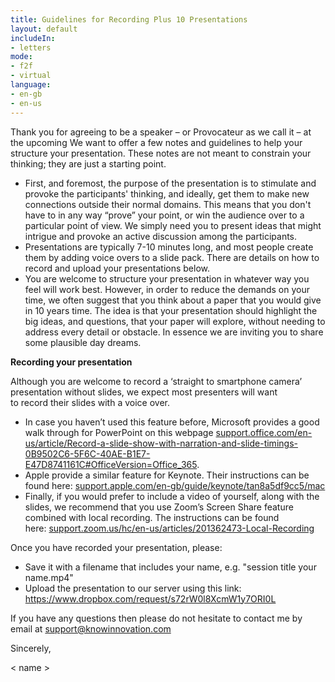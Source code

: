 ```yaml
---
title: Guidelines for Recording Plus 10 Presentations
layout: default
includeIn: 
- letters
mode:
- f2f
- virtual
language:
- en-gb
- en-us
---
```


Thank you for agreeing to be a speaker – or Provocateur as we call it – at the upcoming  We want to offer a few notes and guidelines to help your structure your presentation. These notes are not meant to constrain your thinking; they are just a starting point.


- First, and foremost, the purpose of the presentation is to stimulate and provoke the participants' thinking, and ideally, get them to make new connections outside their normal domains. This means that you don't have to in any way “prove” your point, or win the audience over to a particular point of view. We simply need you to present ideas that might intrigue and provoke an active discussion among the participants.
-  Presentations are typically 7-10 minutes long, and most people create them by adding voice overs to a slide pack. There are details on how to record and upload your presentations below.
- You are welcome to structure your presentation in whatever way you feel will work best. However, in order to reduce the demands on your time, we often suggest that you think about a paper that you would give in 10 years time. The idea is that your presentation should highlight the big ideas, and questions, that your paper will explore, without needing to address every detail or obstacle. In essence we are inviting you to share some plausible day dreams.
 
**Recording your presentation**

Although you are welcome to record a ‘straight to smartphone camera’ presentation without slides, we expect most presenters will want to record their slides with a voice over. 
 * In case you haven’t used this feature before, Microsoft provides a good walk through for PowerPoint on this webpage [support.office.com/en-us/article/Record-a-slide-show-with-narration-and-slide-timings-0B9502C6-5F6C-40AE-B1E7-E47D8741161C#OfficeVersion=Office_365](https://support.office.com/en-us/article/Record-a-slide-show-with-narration-and-slide-timings-0B9502C6-5F6C-40AE-B1E7-E47D8741161C#OfficeVersion=Office_365). 
 * Apple provide a similar feature for Keynote. Their instructions can be found here: [support.apple.com/en-gb/guide/keynote/tan8a5df9cc5/mac](https://support.apple.com/en-gb/guide/keynote/tan8a5df9cc5/mac)
 * Finally, if you would prefer to include a video of yourself, along with the slides, we recommend that you use Zoom’s Screen Share feature combined with local recording. The instructions can be found here: [support.zoom.us/hc/en-us/articles/201362473-Local-Recording](https://support.zoom.us/hc/en-us/articles/201362473-Local-Recording)

Once you have recorded your presentation, please:
 * Save it with a filename that includes your name, e.g. "session title your name.mp4"
 * Upload the presentation to our server using this link: 
 https://www.dropbox.com/request/s72rW0l8XcmW1y7ORI0L



If you have any questions then please do not hesitate to contact me by email at support@knowinnovation.com


Sincerely,


< name >